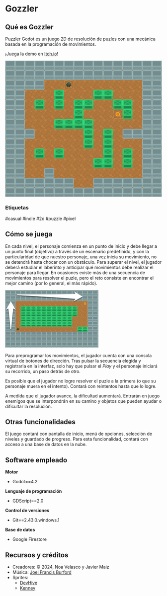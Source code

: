 # Gozzler

## Qué es Gozzler
Puzzler Godot es un juego 2D de resolución de puzles con una mecánica basada en la programación de movimientos.  

¡Juega la demo en [Itch.io](https://gozzler.itch.io/gozzler)!

![Gozzler](_img/screenshot-lvl3.jpg)

### Etiquetas
#casual #indie #2d #puzzle #pixel

## Cómo se juega
En cada nivel, el personaje comienza en un punto de inicio y debe llegar a un punto final (objetivo) a través de un escenario predefinido, y con la particularidad de que nuestro personaje, una vez inicia su movimiento, no se detendrá hasta chocar con un obstáculo. Para superar el nivel, el jugador deberá estudiar el laberinto y anticipar qué movimientos debe realizar el personaje para llegar. En ocasiones existe más de una secuencia de movimientos para resolver el puzle, pero el reto consiste en encontrar el mejor camino (por lo general, el más rápido).  

![muestra](_img/level1_050724_081410_PM.jpg)

Para preprogramar los movimientos, el jugador cuenta con una consola virtual de botones de dirección. Tras pulsar la secuencia elegida y registrarla en la interfaz, solo hay que pulsar el _Play_ y el personaje iniciará su recorrido, un paso detrás de otro. 

Es posible que el jugador no logre resolver el puzle a la primera (o que su personaje muera en el intento). Contará con reintentos hasta que lo logre.

A medida que el jugador avance, la dificultad aumentará. Entrarán en juego enemigos que se interpondrán en su camino y objetos que pueden ayudar o dificultar la resolución. 

## Otras funcionalidades
El juego contará con pantalla de inicio, menú de opciones, selección de niveles y guardado de progreso. Para esta funcionalidad, contará con acceso a una base de datos en la nube.


## Software empleado
**Motor**
- Godot==4.2

**Lenguaje de programación**
- GDScript==2.0

**Control de versiones**
- Git==2.43.0.windows.1

**Base de datos**
- Google Firestore



## Recursos y créditos
- Creadores: © 2024, Noa Velasco y Javier Maiz
- Música: [Joel Francis Burford](https://joelfrancisburford.itch.io/)
- Sprites:
	- [DevHive](https://devhive.itch.io/)
	- [Kenney](https://www.kenney.nl/)
